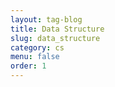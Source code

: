 ```yaml
---
layout: tag-blog
title: Data Structure
slug: data_structure
category: cs
menu: false
order: 1
---
```


